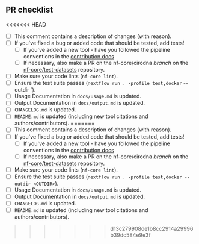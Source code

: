 <!--
# nf-core/circdna pull request

Many thanks for contributing to nf-core/circdna!

Please fill in the appropriate checklist below (delete whatever is not relevant).
These are the most common things requested on pull requests (PRs).

Remember that PRs should be made against the dev branch, unless you're preparing a pipeline release.

Learn more about contributing: [CONTRIBUTING.md](https://github.com/nf-core/circdna/tree/master/.github/CONTRIBUTING.md)
-->
<!-- markdownlint-disable ul-indent -->

## PR checklist

<<<<<<< HEAD
-   [ ] This comment contains a description of changes (with reason).
-   [ ] If you've fixed a bug or added code that should be tested, add tests!
    -   [ ] If you've added a new tool - have you followed the pipeline conventions in the [contribution docs](https://github.com/nf-core/circdna/tree/master/.github/CONTRIBUTING.md)
    -   [ ] If necessary, also make a PR on the nf-core/circdna _branch_ on the [nf-core/test-datasets](https://github.com/nf-core/test-datasets) repository.
-   [ ] Make sure your code lints (`nf-core lint`).
-   [ ] Ensure the test suite passes (`nextflow run . -profile test,docker` --outdir <OUTDIR>`).
-   [ ] Usage Documentation in `docs/usage.md` is updated.
-   [ ] Output Documentation in `docs/output.md` is updated.
-   [ ] `CHANGELOG.md` is updated.
-   [ ] `README.md` is updated (including new tool citations and authors/contributors).
=======
- [ ] This comment contains a description of changes (with reason).
- [ ] If you've fixed a bug or added code that should be tested, add tests!
  - [ ] If you've added a new tool - have you followed the pipeline conventions in the [contribution docs](https://github.com/nf-core/circdna/tree/master/.github/CONTRIBUTING.md)
  - [ ] If necessary, also make a PR on the nf-core/circdna _branch_ on the [nf-core/test-datasets](https://github.com/nf-core/test-datasets) repository.
- [ ] Make sure your code lints (`nf-core lint`).
- [ ] Ensure the test suite passes (`nextflow run . -profile test,docker --outdir <OUTDIR>`).
- [ ] Usage Documentation in `docs/usage.md` is updated.
- [ ] Output Documentation in `docs/output.md` is updated.
- [ ] `CHANGELOG.md` is updated.
- [ ] `README.md` is updated (including new tool citations and authors/contributors).
>>>>>>> d13c279908de1b8cc2914a29996b39dc584e9e3f
